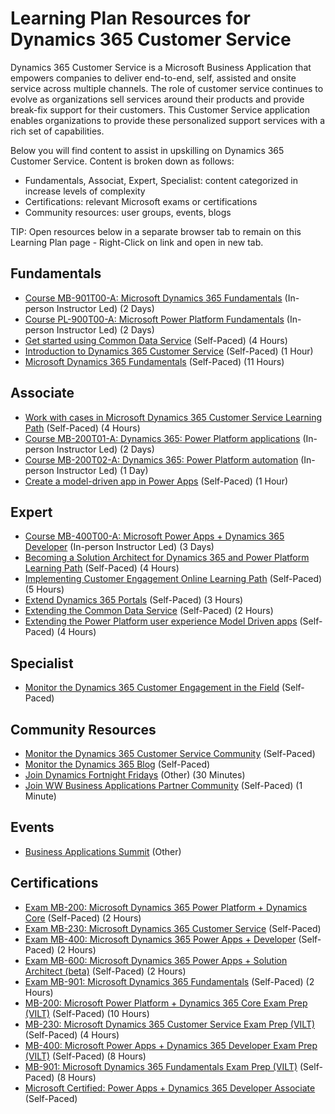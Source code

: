 # Learning Plan Resources for Dynamics 365 Customer Service

Dynamics 365 Customer Service is a Microsoft Business Application that empowers companies to deliver end-to-end, self, assisted and onsite service across multiple channels.  The role of customer service continues to evolve as organizations sell services around their products and provide break-fix support for their customers.  This Customer Service application enables organizations to provide these personalized support services with a rich set of capabilities.

Below you will find content to assist in upskilling on Dynamics 365 Customer Service.  Content is broken down as follows:

* Fundamentals, Associat, Expert, Specialist: content categorized in increase levels of complexity
* Certifications:  relevant Microsoft exams or certifications
* Community resources:  user groups, events, blogs

TIP:  Open resources below in a separate browser tab to remain on this Learning Plan page - Right-Click on link and open in new tab.

## Fundamentals

* [Course MB-901T00-A: Microsoft Dynamics 365 Fundamentals](https://docs.microsoft.com/en-us/learn/certifications/courses/mb-901t00) (In-person Instructor Led) (2 Days)
* [Course PL-900T00-A: Microsoft Power Platform Fundamentals](https://docs.microsoft.com/en-us/learn/certifications/courses/pl-900t00) (In-person Instructor Led) (2 Days)
* [Get started using Common Data Service](https://docs.microsoft.com/en-us/learn/paths/get-started-cds/) (Self-Paced) (4 Hours)
* [Introduction to Dynamics 365 Customer Service](https://docs.microsoft.com/en-us/learn/wwl/introduction-dynamics-365-customer-service/) (Self-Paced) (1 Hour)
* [Microsoft Dynamics 365 Fundamentals](https://docs.microsoft.com/en-us/learn/paths/dynamics-365-fundamentals/) (Self-Paced) (11 Hours)

## Associate

* [Work with cases in Microsoft Dynamics 365 Customer Service Learning Path](https://docs.microsoft.com/en-us/learn/paths/work-with-cases-in-dynamics-365-for-customer-service/) (Self-Paced) (4 Hours)
* [Course MB-200T01-A: Dynamics 365: Power Platform applications](https://docs.microsoft.com/en-us/learn/certifications/courses/mb-200t01) (In-person Instructor Led) (2 Days)
* [Course MB-200T02-A: Dynamics 365: Power Platform automation](https://docs.microsoft.com/en-us/learn/certifications/courses/mb-200t02) (In-person Instructor Led) (1 Day)
* [Create a model-driven app in Power Apps](https://docs.microsoft.com/en-us/learn/paths/create-app-models-business-processes/) (Self-Paced) (1 Hour)

## Expert

* [Course MB-400T00-A: Microsoft Power Apps + Dynamics 365 Developer](https://docs.microsoft.com/en-us/learn/certifications/courses/mb-400t00) (In-person Instructor Led) (3 Days)
* [Becoming a Solution Architect for Dynamics 365 and Power Platform Learning Path](https://docs.microsoft.com/en-us/learn/paths/become-solution-architect/) (Self-Paced) (4 Hours)
* [Implementing Customer Engagement Online Learning Path](https://docs.microsoft.com/en-us/learn/paths/implementing-customer-engagement-apps/) (Self-Paced) (5 Hours)
* [Extend Dynamics 365 Portals](https://docs.microsoft.com/en-us/learn/paths/extend-dynamics-365-portals/) (Self-Paced) (3 Hours)
* [Extending the Common Data Service](https://docs.microsoft.com/en-us/learn/paths/extend-power-platform-common-data-service/) (Self-Paced) (2 Hours)
* [Extending the Power Platform user experience Model Driven apps](https://docs.microsoft.com/en-us/learn/paths/extend-power-platform-model-driven-app/) (Self-Paced) (4 Hours)

## Specialist

* [Monitor the Dynamics 365 Customer Engagement in the Field](https://community.dynamics.com/crm/b/crminthefield) (Self-Paced)

## Community Resources

* [Monitor the Dynamics 365 Customer Service Community](https://community.dynamics.com/365/customerservice) (Self-Paced)
* [Monitor the Dynamics 365 Blog](https://cloudblogs.microsoft.com/dynamics365/) (Self-Paced)
* [Join Dynamics Fortnight Fridays](http://dff.azurewebsites.net/) (Other) (30 Minutes)
* [Join WW Business Applications Partner Community](https://www.microsoftpartnercommunity.com/t5/Business-Applications/ct-p/BizApps) (Self-Paced) (1 Minute)

## Events

* [Business Applications Summit](https://www.microsoft.com/en-us/BusinessApplicationsSummit) (Other)

## Certifications

* [Exam MB-200:  Microsoft Dynamics 365 Power Platform + Dynamics Core](https://docs.microsoft.com/en-us/learn/certifications/exams/mb-200) (Self-Paced) (2 Hours)
* [Exam MB-230: Microsoft Dynamics 365 Customer Service](https://docs.microsoft.com/en-us/learn/certifications/exams/mb-230) (Self-Paced)
* [Exam MB-400: Microsoft Dynamics 365 Power Apps + Developer](https://docs.microsoft.com/en-us/learn/certifications/exams/mb-400) (Self-Paced) (2 Hours)
* [Exam MB-600: Microsoft Dynamics 365 Power Apps + Solution Architect (beta)](https://docs.microsoft.com/en-us/learn/certifications/exams/mb-600) (Self-Paced) (2 Hours)
* [Exam MB-901: Microsoft Dynamics 365 Fundamentals](https://docs.microsoft.com/en-us/learn/certifications/exams/mb-901) (Self-Paced) (2 Hours)
* [MB-200: Microsoft Power Platform + Dynamics 365 Core Exam Prep (VILT)](https://partner.microsoft.com/en-us/training/assets/collection/mb-200-microsoft-power-platform-plus-dynamics-365-core#/) (Self-Paced) (10 Hours)
* [MB-230: Microsoft Dynamics 365 Customer Service Exam Prep (VILT)](https://partner.microsoft.com/en-us/training/assets/collection/mb-230-microsoft-dynamics-365-customer-service#/) (Self-Paced) (4 Hours)
* [MB-400: Microsoft Power Apps + Dynamics 365 Developer Exam Prep (VILT)](https://partner.microsoft.com/en-us/training/assets/collection/mb-400-microsoft-power-apps-dynamics-365-developer#/) (Self-Paced) (8 Hours)
* [MB-901:  Microsoft Dynamics 365 Fundamentals Exam Prep (VILT)](https://partner.microsoft.com/en-us/training/assets/collection/mb-901-microsoft-dynamics-365-fundamentals#/) (Self-Paced) (8 Hours)
* [Microsoft Certified: Power Apps + Dynamics 365 Developer Associate](https://docs.microsoft.com/en-us/learn/certifications/power-apps-and-d365-developer-associate) (Self-Paced)
